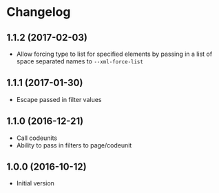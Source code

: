 # Changelog

## 1.1.2 (2017-02-03)

* Allow forcing type to list for specified elements by passing in a list of space separated names to `--xml-force-list`

## 1.1.1 (2017-01-30)

* Escape passed in filter values

## 1.1.0 (2016-12-21)

* Call codeunits
* Ability to pass in filters to page/codeunit

## 1.0.0 (2016-10-12)

* Initial version
